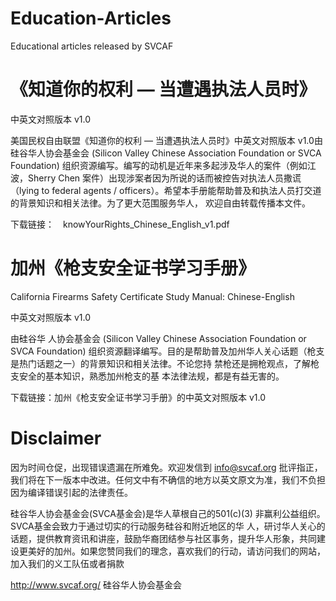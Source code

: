 # Education-Articles
Educational articles released by SVCAF

# 《知道你的权利 — 当遭遇执法人员时》

中英文对照版本 v1.0 

美国民权自由联盟《知道你的权利 — 当遭遇执法人员时》中英文对照版本 v1.0由硅谷华人协会基金会 (Silicon Valley Chinese Association Foundation or SVCA Foundation) 组织资源编写。编写的动机是近年来多起涉及华人的案件（例如江波，Sherry Chen 案件）出现涉案者因为所说的话而被控告对执法人员撒谎 （lying to federal agents / officers）。希望本手册能帮助普及和执法人员打交道的背景知识和相关法律。为了更大范围服务华人， 欢迎自由转载传播本文件。

下载链接：　knowYourRights_Chinese_English_v1.pdf

# 加州《枪支安全证书学习手册》

California Firearms Safety Certificate Study Manual: Chinese-English

中英文对照版本 v1.0 

由硅谷华 人协会基金会 (Silicon Valley Chinese Association Foundation or SVCA Foundation) 组织资源翻译编写。目的是帮助普及加州华人关心话题（枪支是热门话题之一）的背景知识和相关法律。不论您持 禁枪还是拥枪观点，了解枪支安全的基本知识，熟悉加州枪支的基 本法律法规，都是有益无害的。

下载链接：加州《枪支安全证书学习手册》的中英文对照版本 v1.0

# Disclaimer 

因为时间仓促，出现错误遗漏在所难免。欢迎发信到 info@svcaf.org 批评指正，我们将在下一版本中改进。任何文中有不确信的地方以英文原文为准，我们不负担因为编译错误引起的法律责任。

硅谷华人协会基金会(SVCA基金会)是华人草根自己的501(c)(3) 非赢利公益组织。SVCA基金会致力于通过切实的行动服务硅谷和附近地区的华 人，研讨华人关心的话题，提供教育资讯和讲座，鼓励华裔团结参与社区事务，提升华人形象，共同建设更美好的加州。如果您赞同我们的理念，喜欢我们的行动，请访问我们的网站，加入我们的义工队伍或者捐款

http://www.svcaf.org/ 
硅谷华人协会基金会

